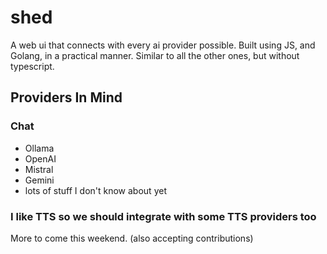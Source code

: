 # shed
A web ui that connects with every ai provider possible. Built using JS, and Golang, in a practical manner. Similar to all the other ones, but without typescript.

## Providers In Mind

### Chat
- Ollama
- OpenAI
- Mistral
- Gemini
- lots of stuff I don't know about yet

### I like TTS so we should integrate with some TTS providers too


More to come this weekend. (also accepting contributions)
